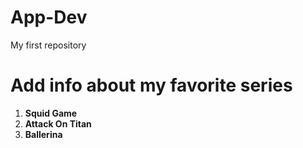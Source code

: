 # App-Dev
 My first repository
#  Add info about my favorite series

1. **Squid Game**
2. **Attack On Titan**
3. **Ballerina**
